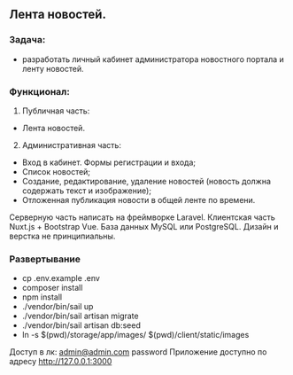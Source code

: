 ## Лента новостей.

### Задача: 
- разработать личный кабинет администратора новостного портала и ленту новостей.

### Функционал:
1. Публичная часть:
- Лента новостей.

2. Административная часть:
- Вход в кабинет. Формы регистрации и входа;
- Список новостей;
- Создание, редактирование, удаление новостей (новость должна содержать текст и изображение);
- Отложенная публикация новости в общей ленте по времени.

Серверную часть написать на фреймворке Laravel.
Клиентская часть Nuxt.js + Bootstrap Vue.
База данных MySQL или PostgreSQL.
Дизайн и верстка не принципиальны.

### Развертывание
- cp .env.example .env
- composer install
- npm install
- ./vendor/bin/sail up
- ./vendor/bin/sail artisan migrate
- ./vendor/bin/sail artisan db:seed
- ln -s \$(pwd)/storage/app/images/ \$(pwd)/client/static/images

Доступ в лк: admin@admin.com password
Приложение доступно по адресу http://127.0.0.1:3000
